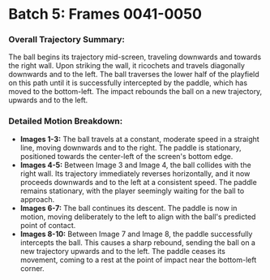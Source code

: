 # Batch 5: Frames 0041-0050


### Overall Trajectory Summary:
The ball begins its trajectory mid-screen, traveling downwards and towards the right wall. Upon striking the wall, it ricochets and travels diagonally downwards and to the left. The ball traverses the lower half of the playfield on this path until it is successfully intercepted by the paddle, which has moved to the bottom-left. The impact rebounds the ball on a new trajectory, upwards and to the left.

### Detailed Motion Breakdown:
*   **Images 1-3:** The ball travels at a constant, moderate speed in a straight line, moving downwards and to the right. The paddle is stationary, positioned towards the center-left of the screen's bottom edge.
*   **Images 4-5:** Between Image 3 and Image 4, the ball collides with the right wall. Its trajectory immediately reverses horizontally, and it now proceeds downwards and to the left at a consistent speed. The paddle remains stationary, with the player seemingly waiting for the ball to approach.
*   **Images 6-7:** The ball continues its descent. The paddle is now in motion, moving deliberately to the left to align with the ball's predicted point of contact.
*   **Images 8-10:** Between Image 7 and Image 8, the paddle successfully intercepts the ball. This causes a sharp rebound, sending the ball on a new trajectory upwards and to the left. The paddle ceases its movement, coming to a rest at the point of impact near the bottom-left corner.
